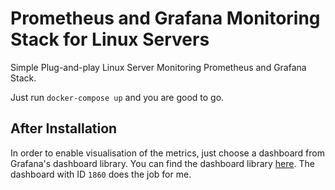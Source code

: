 # Prometheus and Grafana Monitoring Stack for Linux Servers

Simple Plug-and-play Linux Server Monitoring Prometheus and Grafana Stack.

Just run `docker-compose up` and you are good to go.

## After Installation

In order to enable visualisation of the metrics, just choose a dashboard from Grafana's dashboard library. You can find the dashboard library [here](https://grafana.com/grafana/dashboards). The dashboard with ID `1860` does the job for me.